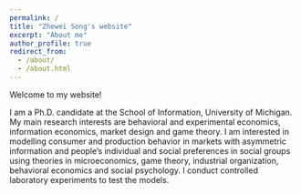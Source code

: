 ```yaml
---
permalink: /
title: "Zhewei Song's website"
excerpt: "About me"
author_profile: true
redirect_from: 
  - /about/
  - /about.html
---
```


Welcome to my website!

I am a Ph.D. candidate at the School of Information, University of Michigan. My main research interests are behavioral and experimental economics, information economics, market design and game theory. I am interested in modelling consumer and production behavior in markets with asymmetric information and people’s individual and social preferences in social groups using theories in microeconomics, game theory, industrial organization, behavioral economics and social psychology. I conduct controlled laboratory experiments to test the models.
